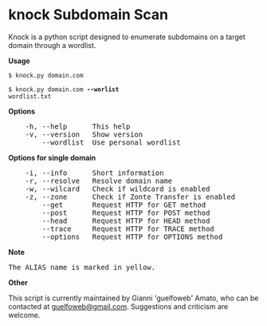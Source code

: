 knock Subdomain Scan
====================

Knock is a python script designed to enumerate subdomains on a target domain through a wordlist.

**Usage**

<code>$ knock.py domain.com</code>

<code>$ knock.py domain.com **--worlist** wordlist.txt</code>

**Options**

<pre>
	-h, --help      This help
	-v, --version   Show version
	    --wordlist  Use personal wordlist
</pre>

**Options for single domain**

<pre>
	-i, --info      Short information
	-r, --resolve   Resolve domain name
	-w, --wilcard   Check if wildcard is enabled
	-z, --zone      Check if Zonte Transfer is enabled
	    --get       Request HTTP for GET method
	    --post      Request HTTP for POST method
	    --head      Request HTTP for HEAD method
	    --trace     Request HTTP for TRACE method
	    --options   Request HTTP for OPTIONS method
</pre>

**Note**

<pre>
The ALIAS name is marked in yellow.
</pre>

**Other**

This script is currently maintained by Gianni 'guelfoweb' Amato, who can be contacted at guelfoweb@gmail.com. Suggestions and criticism are welcome.

